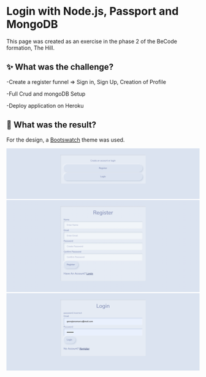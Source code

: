 # Login with Node.js, Passport and MongoDB

This page was created as an exercise in the phase 2 of the BeCode formation, The Hill.

## :sparkles: What was the challenge?

-Create a register funnel => Sign in, Sign Up, Creation of Profile

-Full Crud and mongoDB Setup

-Deploy application on Heroku

## :thinking: What was the result?

For the design, a [Bootswatch](https://bootswatch.com) theme was used.

![Login screenshot](./login-screenshot1.png?raw=true "Login screenshot")
![Login screenshot2](./login-screenshot2.png?raw=true "Login screenshot")
![Login screenshot3](./login-screenshot3.png?raw=true "Login screenshot")

